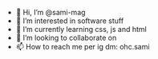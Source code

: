 - 👋 Hi, I’m @sami-mag
- 👀 I’m interested in software stuff
- 🌱 I’m currently learning css, js and html
- 💞️ I’m looking to collaborate on 
- 📫 How to reach me per ig dm: ohc.sami

<!---
sami-mag/sami-mag is a ✨ special ✨ repository because its `README.md` (this file) appears on your GitHub profile.
You can click the Preview link to take a look at your changes.
--->
